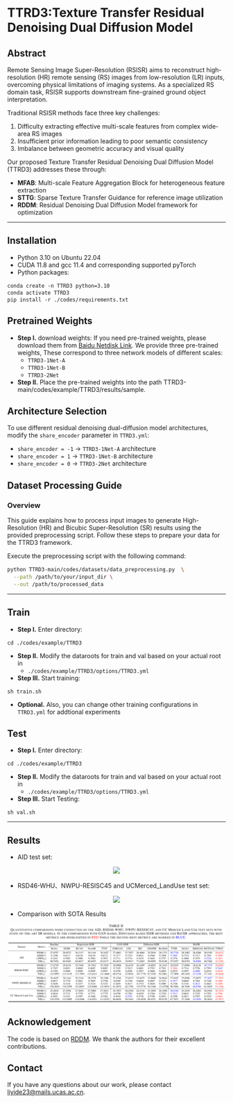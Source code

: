 # TTRD3:Texture Transfer Residual Denoising Dual Diffusion Model
 
## Abstract 
Remote Sensing Image Super-Resolution (RSISR) aims to reconstruct high-resolution (HR) remote sensing (RS) images from low-resolution (LR) inputs, overcoming physical limitations of imaging systems. As a specialized RS domain task, RSISR supports downstream fine-grained ground object interpretation.
 
Traditional RSISR methods face three key challenges:
1. Difficulty extracting effective multi-scale features from complex wide-area RS images 
2. Insufficient prior information leading to poor semantic consistency 
3. Imbalance between geometric accuracy and visual quality 
 
Our proposed Texture Transfer Residual Denoising Dual Diffusion Model (TTRD3) addresses these through:
- **MFAB**: Multi-scale Feature Aggregation Block for heterogeneous feature extraction 
- **STTG**: Sparse Texture Transfer Guidance for reference image utilization 
- **RDDM**: Residual Denoising Dual Diffusion Model framework for optimization 
---

## Installation 
- Python 3.10 on Ubuntu 22.04
- CUDA 11.8 and gcc 11.4 and corresponding supported pyTorch
- Python packages:
```
conda create -n TTRD3 python=3.10
conda activate TTRD3
pip install -r ./codes/requirements.txt
```

## Pretrained Weights 
- **Step I.** download weights:
If you need pre-trained weights, please download them from [Baidu Netdisk Link](https://pan.baidu.com/s/1qWyPJBRn72eojwucDJAhgw?pwd=jxb3). We provide three pre-trained weights, These correspond to three network models of different scales:  
  - `TTRD3-1Net-A`  
  - `TTRD3-1Net-B`  
  - `TTRD3-2Net`
- **Step II.** Place the pre-trained weights into the path TTRD3-main/codes/example/TTRD3/results/sample.


## Architecture Selection 
To use different residual denoising dual-diffusion model architectures, modify the `share_encoder` parameter in `TTRD3.yml`:
- `share_encoder = -1` → `TTRD3-1Net-A` architecture
- `share_encoder = 1` → `TTRD3-1Net-B` architecture
- `share_encoder = 0` → `TTRD3-2Net` architecture  

## Dataset Processing Guide 
 
### Overview 
This guide explains how to process input images to generate High-Resolution (HR) and Bicubic Super-Resolution (SR) results using the provided preprocessing script. Follow these steps to prepare your data for the TTRD3 framework.


Execute the preprocessing script with the following command:  
```bash 
python TTRD3-main/codes/datasets/data_preprocessing.py  \
  --path /path/to/your/input_dir \
  --out /path/to/processed_data  
```


---
## Train
- **Step I.** Enter directory:
```
cd ./codes/example/TTRD3
```
- **Step II.** Modify the dataroots for train and val based on your actual root in
  - `./codes/example/TTRD3/options/TTRD3.yml`
- **Step III.** Start training:
```
sh train.sh
```
- **Optional.** Also, you can change other training configurations in `TTRD3.yml` for addtional experiments


## Test
- **Step I.** Enter directory:
```
cd ./codes/example/TTRD3
```
- **Step II.** Modify the dataroots for train and val based on your actual root in
  - `./codes/example/TTRD3/options/TTRD3.yml`
- **Step III.** Start Testing:
```
sh val.sh
```

---

## Results
- AID test set:
<p align="center">
  <img src="figures/AID.png">

- RSD46-WHU、NWPU-RESISC45 and UCMerced_LandUse test set:
<p align="center">
  <img src="figures/Other_dataset.png">

- Comparison with SOTA Results
<p align="center">
  <img src="figures/Results.png">


## Acknowledgement
The code is based on [RDDM](https://github.com/nachifur/RDDM). We thank the authors for their excellent contributions.


## Contact
If you have any questions about our work, please contact [liyide23@mails.ucas.ac.cn](liyide23@mails.ucas.ac.cn).
